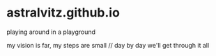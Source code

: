 # astralvitz.github.io
playing around in a playground

my vision is far, my steps are small // day by day we'll get through it all
